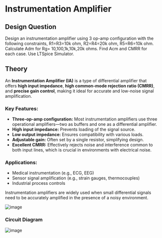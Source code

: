 # Instrumentation Amplifier

## Design Question
Design an instrumentation amplifier using 3 op-amp configuration with the following constraints, R1=R3=10k ohm, R2=R4=20k ohm, R5=R6=10k ohm. Calculate Adm for Rg= 10,100,1k,10k,20k ohms. Find Acm and CMRR for each case. Use LTSpice Simulator.

## Theory
An **Instrumentation Amplifier (IA)** is a type of differential amplifier that offers **high input impedance**, **high common-mode rejection ratio (CMRR)**, and **precise gain control**, making it ideal for accurate and low-noise signal amplification.

### Key Features:
- **Three-op-amp configuration:** Most instrumentation amplifiers use three operational amplifiers—two as buffers and one as a differential amplifier.
- **High input impedance:** Prevents loading of the signal source.
- **Low output impedance:** Ensures compatibility with various loads.
- **Adjustable gain:** Often set by a single resistor, simplifying design.
- **Excellent CMRR:** Effectively rejects noise and interference common to both input lines, which is crucial in environments with electrical noise.

### Applications:
- Medical instrumentation (e.g., ECG, EEG)
- Sensor signal amplification (e.g., strain gauges, thermocouples)
- Industrial process controls

Instrumentation amplifiers are widely used when small differential signals need to be accurately amplified in the presence of a noisy environment.

![image](https://github.com/user-attachments/assets/f8cee726-1ec5-455c-bcfd-a30f9f3f79ea)

### Circuit Diagram

![image](https://github.com/user-attachments/assets/86ffc17f-4107-47b3-ad3c-d681a00af8b8)

